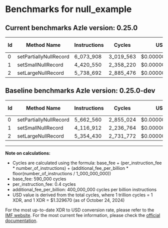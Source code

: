 # Benchmarks for null_example

## Current benchmarks Azle version: 0.25.0

| Id  | Method Name            | Instructions | Cycles    | USD           | USD/Million Calls | Change                            |
| --- | ---------------------- | ------------ | --------- | ------------- | ----------------- | --------------------------------- |
| 0   | setPartiallyNullRecord | 6_073_908    | 3_019_563 | $0.0000040150 | $4.01             | <font color="red">+411_348</font> |
| 1   | setSmallNullRecord     | 4_420_550    | 2_358_220 | $0.0000031357 | $3.13             | <font color="red">+303_638</font> |
| 2   | setLargeNullRecord     | 5_738_692    | 2_885_476 | $0.0000038367 | $3.83             | <font color="red">+384_262</font> |

## Baseline benchmarks Azle version: 0.25.0-dev

| Id  | Method Name            | Instructions | Cycles    | USD           | USD/Million Calls |
| --- | ---------------------- | ------------ | --------- | ------------- | ----------------- |
| 0   | setPartiallyNullRecord | 5_662_560    | 2_855_024 | $0.0000037962 | $3.79             |
| 1   | setSmallNullRecord     | 4_116_912    | 2_236_764 | $0.0000029742 | $2.97             |
| 2   | setLargeNullRecord     | 5_354_430    | 2_731_772 | $0.0000036324 | $3.63             |

---

**Note on calculations:**

- Cycles are calculated using the formula: base_fee + (per_instruction_fee \* number_of_instructions) + (additional_fee_per_billion \* floor(number_of_instructions / 1_000_000_000))
- base_fee: 590_000 cycles
- per_instruction_fee: 0.4 cycles
- additional_fee_per_billion: 400_000_000 cycles per billion instructions
- USD value is derived from the total cycles, where 1 trillion cycles = 1 XDR, and 1 XDR = $1.329670 (as of October 24, 2024)

For the most up-to-date XDR to USD conversion rate, please refer to the [IMF website](https://www.imf.org/external/np/fin/data/rms_sdrv.aspx).
For the most current fee information, please check the [official documentation](https://internetcomputer.org/docs/current/developer-docs/gas-cost#execution).
